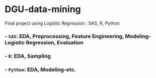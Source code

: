 # DGU-data-mining
Final project using Logistic Regression : SAS, R, Python

### - `SAS`: EDA, Preprocessing, Feature Engineering, Modeling-Logistic Regression, Evaluation
### - `R`: EDA, Sampling
### - `Python`: EDA, Modeling-etc.
